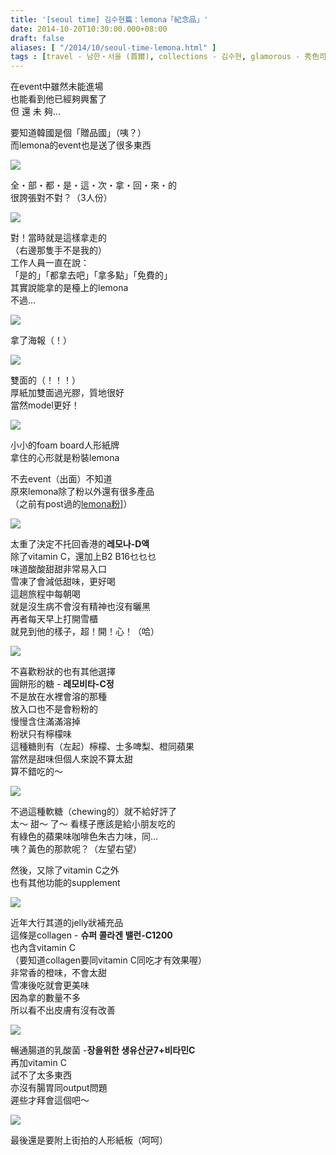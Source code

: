 ```yaml
---
title: '[seoul time] 김수현篇：lemona「紀念品」'
date: 2014-10-20T10:30:00.000+08:00
draft: false
aliases: [ "/2014/10/seoul-time-lemona.html" ]
tags : [travel - 남한・서울 (首爾), collections - 김수현, glamorous - 秀色可餐]
---
```


在event中雖然未能進場  
也能看到他已經夠興奮了  
但 還 未 夠...  
  
要知道韓國是個「贈品國」（咦？）  
而lemona的event也是送了很多東西  

![](/images/seoulkshlemona0.jpg)

全・部・都・是・這・次・拿・回・來・的  
很誇張對不對？（3人份）  

![](/images/seoulkshlemona1.jpg)

對！當時就是這樣拿走的  
（右邊那隻手不是我的）  
工作人員一直在說：  
「是的」「都拿去吧」「拿多點」「免費的」  
其實說能拿的是檯上的lemona  
不過...  

![](/images/seoulkshlemona2.jpg)

拿了海報（！）  

![](/images/seoulkshlemona3.jpg)

雙面的（！！！）  
厚紙加雙面過光膠，質地很好  
當然model更好！  

![](/images/seoulkshlemona4.jpg)

小小的foam board人形紙牌  
拿住的心形就是粉裝lemona  
  
不去event（出面）不知道  
原來lemona除了粉以外還有很多產品  
（之前有post過的[lemona粉](https://hidie.net/clemona/)]）  

![](/images/seoulkshlemona5.jpg)

太重了決定不托回香港的**레모나-D액**  
除了vitamin C，還加上B2 B16乜乜乜  
味道酸酸甜甜非常易入口  
雪凍了會減低甜味，更好喝  
這趟旅程中每朝喝  
就是沒生病不會沒有精神也沒有曬黑  
再者每天早上打開雪櫃  
就見到他的樣子，超！開！心！（哈）  

![](/images/seoulkshlemona6.jpg)

不喜歡粉狀的也有其他選擇  
圓餅形的糖 - **레모비타-C정**  
不是放在水裡會溶的那種  
放入口也不是會粉粉的  
慢慢含住滿滿溶掉  
粉狀只有檸檬味  
這種糖則有（左起）檸檬、士多啤梨、橙同蘋果  
當然是甜味但個人來說不算太甜  
算不錯吃的～  

![](/images/seoulkshlemona7.jpg)

不過這種軟糖（chewing的）就不給好評了  
太～ 甜～ 了～ 看樣子應該是給小朋友吃的  
有綠色的蘋果味咖啡色朱古力味，同...  
咦？黃色的那款呢？（左望右望）  
  
然後，又除了vitamin C之外  
也有其他功能的supplement  

![](/images/seoulkshlemona8.jpg)

近年大行其道的jelly狀補充品  
這條是collagen - **슈퍼 콜라겐 밸런-C1200**  
也內含vitamin C  
（要知道collagen要同vitamin C同吃才有效果喔）  
非常香的橙味，不會太甜  
雪凍後吃就會更美味  
因為拿的數量不多  
所以看不出皮膚有沒有改善  

![](/images/seoulkshlemona9.jpg)

暢通腸道的乳酸菌 -**장을위한 생유산균7+비타민C**  
再加vitamin C  
試不了太多東西  
亦沒有腸胃同output問題  
遲些才拜會這個吧～  

![](/images/seoulkshlemona10.jpg)

最後還是要附上街拍的人形紙板（呵呵）
